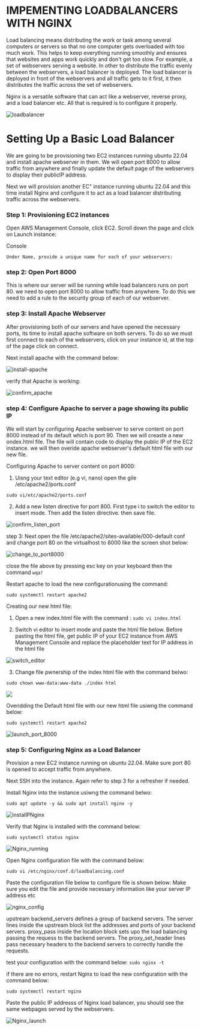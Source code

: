 
# IMPEMENTING LOADBALANCERS WITH NGINX
Load balancing means distributing the work or task among several computers or servers so that no one computer gets overloaded with too much work. This helps to keep everything running smoothly and ensures that websites and apps work quickly and don't get too slow. For example, a set of webservers serving a website. In other to distribute the traffic evenly between the webservers, a load balancer is deployed. The load balancer is deployed in front of the webservers and all traffic gets to it first, it then distributes the traffic across the set of webservers. 

Nginx is a versatile software that can act like a webserver, reverse proxy, and a load balancer etc. All that is required is to configure it properly. 

![loadbalancer](./images/loadbalancer_pic.PNG)

# Setting Up a Basic Load Balancer

We are going to be provisioning two EC2 instances running ubuntu 22.04 and install apache webserver in them. We will open port 8000 to allow traffic from anywhere and finally update the default page of the webservers to display their publicIP address.

Next we will provision another EC" instance running ubuntu 22.04 and this time install Nginx and configure it to act as a load balancer distributing traffic across the webservers.

### Step 1: Provisioning EC2 instances

   Open AWS Management Console, click EC2. Scroll down the page and click on Launch instance:

Console

    Under Name, provide a unique name for each of your webservers:

### step 2: Open Port 8000

This is where our server will be running while load balancers runs on port 80. we need to open port 8000 to allow traffic from anywhere. To do this we need to add a rule to the security group of each of our webserver. 

### step 3: Install Apache Webserver

After provisioning both of our servers and have opened the necessary ports, its time to install apache software on both servers. To do so we must first connect to each of the webservers, click on your instance id, at the top of the page click on connect. 

Next install apache with the command below:

![install-apache](./images/install_apache.PNG)

verify that Apache is working:

![confirm_apache](./images/confirm_Apache.PNG)

### step 4: Configure Apache to server a page showing its public IP

We will start by configuring Apache webserver to serve content on port 8000 instead of its default which is port 90. Then we will creaste a new ondex.html file. The file will contain code to display the public IP of the EC2 instance. we will then overide apache webserver's default html file with our new file.

Configuring Apache to server content on port 8000:

1. Uisng your text editor (e.g vi, nano) open the gile /etc/apache2/ports.conf

`sudo vi/etc/apache2/ports.conf`

2. Add a new listen directive for port 800. First type i to switch the editor to insert mode. Then add the listen directive. then save file. 

![confirm_listen_port](./images/configure_listen_port.PNG)


step 3: Next open the file /etc/apache2/sites-available/000-default conf and change port 80 on the virtualhost to 8000 like the screen shot below:

![change_to_port8000](./images/vi_editor_port8000.PNG)

close the file above by pressing esc key on your keyboard then the command `wqa!`

Restart apache to load the new configurationusing the command:

`sudo systemctl restart apache2`

Creating our new html file:

1. Open a new index.html file with the command : `sudo vi index.html`

2. Switch vi editor to insert mode and paste the html file below. Before pasting the html file, get public IP of your EC2 instance from AWS Management Console and replace the placeholder text for IP address in the html file 

![switch_editor](./images/switch_vi-_editor.PNG)

3. Change file pwnership of the index html file with the command belwo:

`sudo chown www-data:www-data ./index html` 

![](./images/vi_editor_port8000.PNG)

Overidding the Default html file with our new html file usiwng the command below:

`sudo systemctl restart apache2`

![launch_port_8000](images%5CPort_8000_server.PNG)


### step 5: Configuring Nginx as a Load Balancer

Provision a new EC2 instance running on ubuntu 22.04. Make sure port 80 is opened to accept traffic from anywhere. 

Next SSH into the instance. Again refer to step 3 for a refresher if needed.

Install Nginx into the instance usiwng the command belwo:

`sudo apt update -y && sudo apt install nginx -y`

![installPNginx](./images/installing_nginx.PNG)

Verify that Nginx is installed with the command below:

`sudo systemctl status nginx`

![Nginx_running](./images/nginx_running.PNG)

Open Nginx configuration file with the command below:

`sudo vi /etc/nginx/conf.d/loadbalancing.conf`

Paste the configuration file below to configure file is shown below: Make sure you edit the file and provide necessary information like your server IP address etc 

![nginx_config](./images/Nginx_config.PNG)

upstream backend_servers defines a group of backend servers. The server lines inside the upstream block list the addresses and ports of your backend servers. proxy_pass inside the location block sets upo the load balancing passing the requess to the backend servers. The proxy_set_header lines pass necessary headers to the backend servers to correctly handle the requests.

test your configuration with the command below:
`sudo nginx -t`

if there are no errors, restart Nginx to load the new configuration with the command below:

`sudo systemctl restart nginx`

Paste the public IP addresss of Nginx load balancer, you should see the same webpages served by the webservers.


![Nginx_launch](./images/nginx_launch.PNG)



